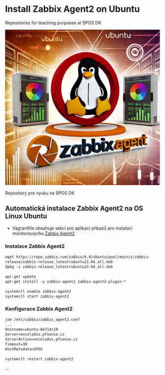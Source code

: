 # Install Zabbix Agent2 on Ubuntu
Repositories for teaching purposes at SPOS DK

![Ubuntu and ZabbixAgent2 OSY AI](../../../Images/osy-Ubuntu-ZabbixAgent2.webp)

Repository pro vyuku na SPOS DK

## Automatická instalace Zabbix Agent2 na OS Linux Ubuntu

- Vagrantfile obsahuje sekci pro aplikaci příkazů pro instalaci monitorovacího
[Zabbix Agent2](https://www.zabbix.com/).

### Instalace Zabbix Agent2

```console
wget https://repo.zabbix.com/zabbix/6.0/ubuntu/pool/main/z/zabbix-release/zabbix-release_latest+ubuntu22.04_all.deb
dpkg -i zabbix-release_latest+ubuntu22.04_all.deb

apt-get update
apt-get install -y zabbix-agent2 zabbix-agent2-plugin-*

systemctl enable zabbix-agent2
systemctl start zabbix-agent2
```

### Konfigurace Zabbix Agent2

```console
joe /etc/zabbix/zabbix_agent2.conf
...
Hostname=ubuntu-8e714c18
Server=enceladus.pfsense.cz
ServerActive=enceladus.pfsense.cz
Timeout=30
HostMetadata=SPOS

systemctl restart zabbix-agent2
```
...